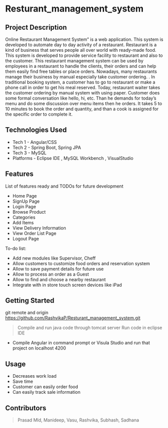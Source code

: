 # Resturant_management_system
## Project Description

Online Restaurant Management System” is a web application. This system is developed to automate day to day activity of a restaurant. Restaurant is a kind of business that serves people all over world with ready-made food. This system is developed to provide service facility to restaurant and also to the customer. This restaurant management system can be used by employees in a restaurant to handle the clients, their orders and can help them easily find free tables or place orders.
Nowadays, many restaurants manage their business by manual especially take customer ordering. . In traditional booking system, a customer has to go to restaurant or make a phone call in order to get his meal reserved. Today, restaurant waiter takes the customer ordering by manual system with using paper. Customer does some formal conversation like hello, hi, etc. Than he demands for today’s menu and do some discussion over menu items then he orders. It takes 5 to 10 minutes to book the order and quantity, and than a cook is assigned for the specific order to complete it.

## Technologies Used

* Tech 1 - Angular/CSS
* Tech 2 - Spring Boot, Spring JPA
* Tech 3 - MySQL
* Platforms - Eclipse IDE , MySQL Workbench , VisualStudio

## Features

List of features ready and TODOs for future development
* Home Page
* SignUp Page
* Login Page
* Browse Product
* Categories
* Add Items
* View Delivery Information
* View Order List Page
* Logout Page

To-do list:
* Add new modules like Supervisor, Cheff
* Allow customers to customize food orders and reservation system
* Allow to save payment details for future use
* Allow to process an order as a Guest
* Allow to find and choose a nearby restaurant
* Integrate with in store touch screen devices like iPad

## Getting Started
   
git remote and origin https://github.com/RashvikaP/Resturant_management_system.git

> Compile and run java code through tomcat server
>  Run code in eclipse IDE

- Compile Angular in command prompt or Visula Studio and run that project on localhost 4200

## Usage
* Decreases work load
* Save time
* Customer can easily order food
* Can easily track sale information

## Contributors

> Prasad Mld, Manideep, Vasu, Rashvika, Subhash, Sadhana
